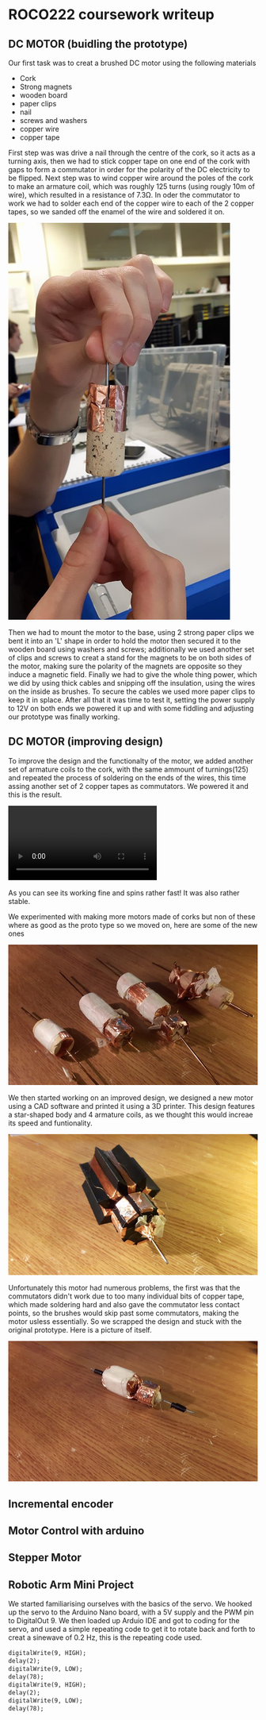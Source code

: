 # ROCO222 coursework writeup
## DC MOTOR (buidling the prototype)
Our first task was to creat a brushed DC motor using the following materials 
- Cork
- Strong magnets 
- wooden board 
- paper clips
- nail
- screws and washers
- copper wire
- copper tape

First step was was drive a nail through the centre of the cork, so it acts as a turning axis, then we had to stick copper tape on one end of the cork with gaps to form a commutator in order for the polarity of the DC electricity to be flipped. Next step was to wind copper wire around the poles of the cork to make an armature coil, which was roughly 125 turns (using rougly 10m of wire), which resulted in a resistance of 7.3Ω. In oder the commutator to work we had to solder each end of the copper wire to each of the 2 copper tapes, so we sanded off the enamel of the wire and soldered it on. 

![Picture of motor](https://github.com/danstares/ROCO222/blob/master/Motor%20v1.jpg)

Then we had to mount the motor to the base, using 2 strong paper clips we bent it into an 'L' shape in order to hold the motor then secured it to the wooden board using washers and screws; additionally we used another set of clips and screws to creat a stand for the magnets to be on both sides of the motor, making sure the polarity of the magnets are opposite so they induce a magnetic field. Finally we had to give the whole thing power, which we did by using thick cables and snipping off the insulation, using the wires on the inside as brushes. To secure the cables we used more paper clips to keep it in splace. After all that it was time to test it, setting the power supply to 12V on both ends we powered it up and with some fiddling and adjusting our prototype was finally working.

## DC MOTOR (improving design)
To improve the design and the functionalty of the motor, we added another set of armature coils to the cork, with the same ammount of turnings(125) and repeated the process of soldering on the ends of the wires, this time assing another set of 2 copper tapes as commutators. We powered it and this is the result. 

![video of motor](https://github.com/danstares/ROCO222/blob/master/DC%20MOTOR%20WORKING.mp4)

As you can see its working fine and spins rather fast! It was also rather stable.

We experimented with making more motors made of corks but non of these where as good as the proto type so we moved on, here are some of the new ones 

![Picture of other motors](https://github.com/danstares/ROCO222/blob/master/motorVarients.jpg)

We then started working on an improved design, we designed a new motor using a CAD software and printed it using a 3D printer. This design features a star-shaped body and 4 armature coils, as we thought this would increae its speed and funtionality.

![Picture of 'star motor'](https://github.com/danstares/ROCO222/blob/master/MotorV3.jpg)

Unfortunately this motor had numerous problems, the first was that the commutators didn't work due to too many individual bits of copper tape, which made soldering hard and also gave the commutator less contact points, so the brushes would skip past some commutators, making the motor usless essentially. So we scrapped the design and stuck with the original prototype. Here is a picture of itself.

![Picture of prototype](https://github.com/danstares/ROCO222/blob/master/motorv2.jpg)

## Incremental encoder

## Motor Control with arduino

## Stepper Motor

## Robotic Arm Mini Project
We started familiarising ourselves with the basics of the servo. We hooked up the servo to the Arduino Nano board, with a 5V supply and the PWM pin  to DigitalOut 9. We then loaded up Arduio IDE and got to coding for the servo, and used a simple repeating code to get it to rotate back and forth to creat a sinewave of 0.2 Hz, this is the repeating code used. 
``` 
digitalWrite(9, HIGH); 
delay(2);
digitalWrite(9, LOW); 
delay(78);
digitalWrite(9, HIGH); 
delay(2);
digitalWrite(9, LOW); 
delay(78);
``` 



